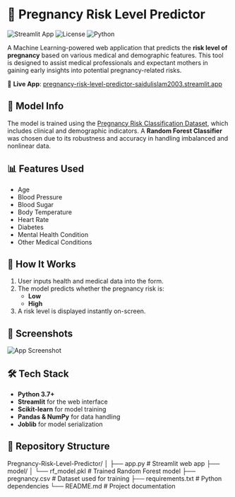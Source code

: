 # 🤰 Pregnancy Risk Level Predictor

![Streamlit App](https://img.shields.io/badge/Deployed-Yes-brightgreen?style=flat&logo=streamlit)
![License](https://img.shields.io/badge/license-MIT-blue.svg)
![Python](https://img.shields.io/badge/python-3.7%2B-blue.svg)

A Machine Learning-powered web application that predicts the **risk level of pregnancy** based on various medical and demographic features. This tool is designed to assist medical professionals and expectant mothers in gaining early insights into potential pregnancy-related risks.

🔗 **Live App**: [pregnancy-risk-level-predictor-saidulislam2003.streamlit.app](https://pregnancy-risk-level-predictor-saidulislam2003.streamlit.app/)

## 🧠 Model Info

The model is trained using the [Pregnancy Risk Classification Dataset](https://www.kaggle.com/datasets/saurabhshahane/pregnancy-risk-classification), which includes clinical and demographic indicators. A **Random Forest Classifier** was chosen due to its robustness and accuracy in handling imbalanced and nonlinear data.

## 📊 Features Used

- Age
- Blood Pressure
- Blood Sugar
- Body Temperature
- Heart Rate
- Diabetes
- Mental Health Condition
- Other Medical Conditions

## 🚀 How It Works

1. User inputs health and medical data into the form.
2. The model predicts whether the pregnancy risk is:
   - **Low**
   - **High**
3. A risk level is displayed instantly on-screen.

## 📸 Screenshots

![App Screenshot](https://i.imgur.com/yDcQ8Qe.png)

## 🛠️ Tech Stack

- **Python 3.7+**
- **Streamlit** for the web interface
- **Scikit-learn** for model training
- **Pandas & NumPy** for data handling
- **Joblib** for model serialization

## 📂 Repository Structure
Pregnancy-Risk-Level-Predictor/
│
├── app.py # Streamlit web app
├── model/
│ └── rf_model.pkl # Trained Random Forest model
├── pregnancy.csv # Dataset used for training
├── requirements.txt # Python dependencies
└── README.md # Project documentation

